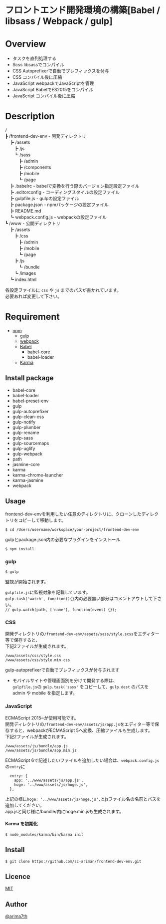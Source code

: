 フロントエンド開発環境の構築[Babel / libsass / Webpack / gulp]
====

# Overview
 - タスクを直列処理する
 - Scss libsassでコンパイル
 - CSS Autoprefixerで自動でプレフィックスを付与
 - CSS コンパイル後に圧縮
 - JavaScript webpackでJavaScriptを管理
 - JavaScript BabelでES2015をコンパイル
 - JavaScript コンパイル後に圧縮

# Description
/  
┣ /frontend-dev-env    - 開発ディレクトリ  
　┣ /assets    
　　┣ /js  
　　┗ /sass  
　　　┣ /admin  
　　　┣ /components  
　　　┣ /mobile  
　　　┗ /page  
　┣ .babelrc          - babelで変換を行う際のバージョン指定設定ファイル  
　┣ .editorconfig     - コーディングスタイルの設定ファイル  
　┣ gulpfile.js       - gulpの設定ファイル  
　┣ package.json      - npmパッケージの設定ファイル  
　┣ README.md  
　┗ webpack.config.js  - webpackの設定ファイル  
┗ /www                 - 公開ディレクトリ  
　┣ /assets  
　　┣ /css  
　　　┣ /admin  
　　　┣ /mobile  
　　　┗ /page  
　　┣ /js  
　　　┗ /bundle  
　　┗ /images  
　┗ index.html  
  
各設定ファイルに `css` や `js` までのパスが書かれています。  
必要あれば変更して下さい。  

# Requirement
- [npm](https://www.npmjs.com)
	- [gulp](http://gulpjs.com/)
	- [webpack](https://webpack.github.io/)
	- [Babel](https://babeljs.io/)
		- babel-core
		- babel-loader
	- [Karma](https://karma-runner.github.io/1.0/index.html)

## Install package
- babel-core
- babel-loader
- babel-preset-env
- gulp
- gulp-autoprefixer
- gulp-clean-css
- gulp-notify
- gulp-plumber
- gulp-rename
- gulp-sass
- gulp-sourcemaps
- gulp-uglify
- gulp-webpack
- path
- jasmine-core
- karma
- karma-chrome-launcher
- karma-jasmine
- webpack

## Usage
frontend-dev-envを利用したい任意のディレクトリに、クローンしたディレクトリをコピーして移動します。

```
$ cd /Users/username/workspace/your-project/frontend-dev-env
```

gulpとpackage.json内の必要なプラグインをインストール

```
$ npm install
```

### gulp

```
$ gulp
```

監視が開始されます。

``gulpfile.js``に監視対象を記載しています。  
``gulp.task('watch', function(){}``内の必要無い部分はコメントアウトして下さい。  
``// gulp.watch(path, ['name'], function(event) {});``


### CSS
開発ディレクトリの``/frontend-dev-env/assets/sass/style.scss``をエディター等で保存すると、  
下記2ファイルが生成されます。  

``/www/assets/css/style.css``  
``/www/assets/css/style.min.css``  

gulp-autoprefixerで自動でプレフィックスが付与されます  

* モバイルサイトや管理画面別を分けて開発する際は、  
  ``gulpfile.js``の ``gulp.task('sass'`` をコピーして、``gulp.dest`` のパスを admin や mobile を指定します。

### JavaScript
ECMAScript 2015~が使用可能です。  
開発ディレクトリの``/frontend-dev-env/assets/js/app.js``をエディター等で保存すると、webpackがECMAScript 5へ変換、圧縮ファイルも生成します。  
下記2ファイルが生成されます。  

``/www/assets/js/bundle/app.js``  
``/www/assets/js/bundle/app.min.js``  

ECMAScript 6で記述したいファイルを追加したい場合は、``webpack.config.js``の``entry``に  

```
  entry: {
    app: '../www/assets/js/app.js',
    hoge: '../www/assets/js/hoge.js',
  },
```

上記の様に``hoge: '../www/assets/js/hoge.js',``とjsファイル名の名前とパスを追加してください。  
app.jsと同じ様に/bundle/内にhoge.min.jsも生成されます。  

#### Karma を初期化
```
$ node_modules/karma/bin/karma init
```


## Install
``$ git clone https://github.com/sc-ariman/frontend-dev-env.git ``


## Licence

[MIT](https://github.com/tcnksm/tool/blob/master/LICENCE)

## Author

[@arima7th](http://twitter.com/arima7th)
